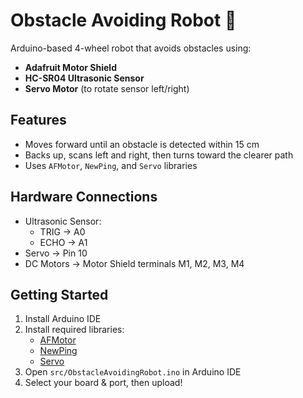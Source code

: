 # Obstacle Avoiding Robot 🤖

Arduino-based 4-wheel robot that avoids obstacles using:
- **Adafruit Motor Shield**
- **HC-SR04 Ultrasonic Sensor**
- **Servo Motor** (to rotate sensor left/right)

## Features
- Moves forward until an obstacle is detected within 15 cm
- Backs up, scans left and right, then turns toward the clearer path
- Uses `AFMotor`, `NewPing`, and `Servo` libraries

## Hardware Connections
- Ultrasonic Sensor:
  - TRIG → A0
  - ECHO → A1
- Servo → Pin 10
- DC Motors → Motor Shield terminals M1, M2, M3, M4

## Getting Started
1. Install Arduino IDE
2. Install required libraries:
   - [AFMotor](https://learn.adafruit.com/adafruit-motor-shield/library-install)
   - [NewPing](https://github.com/livetronic/Arduino-NewPing/)
   - [Servo](https://github.com/arduino-libraries/Servo.git)
3. Open `src/ObstacleAvoidingRobot.ino` in Arduino IDE
4. Select your board & port, then upload!

